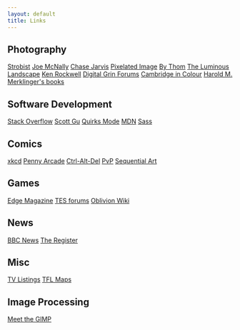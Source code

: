 ```yaml
---
layout: default
title: Links
---
```


<div class='links clearfix'>
    <div class='links__set'>
        <h2>Photography</h2>
        <a href="https://strobist.blogspot.com/">Strobist</a>
        <a href="https://www.joemcnally.com/blog/">Joe McNally</a>
        <a href="http://blog.chasejarvis.com/blog/">Chase Jarvis</a>
        <a href="https://www.pixelatedimage.com/blog/">Pixelated Image</a>
        <a href="https://www.bythom.com/">By Thom</a>
        <a href="https://www.luminous-landscape.com/whatsnew/">The Luminous Landscape</a>
        <a href="https://www.kenrockwell.com/tech/00-new-today.htm">Ken Rockwell</a>
        <a href="https://www.dgrin.com/">Digital Grin Forums</a>
        <a href="https://www.cambridgeincolour.com/tutorials.htm">Cambridge in Colour</a>
        <a href="http://www.trenholm.org/hmmerk/download.html">Harold M. Merklinger's books</a>
    </div>
    <div class='links__set'>
        <h2>Software Development</h2>
        <a href="https://stackoverflow.com">Stack Overflow</a>
        <a href="https://weblogs.asp.net/scottgu/">Scott Gu</a>
        <a href="https://www.quirksmode.org/">Quirks Mode</a>
        <a href="https://developer.mozilla.org/en-US/">MDN</a>
        <a href="https://sass-lang.com/">Sass</a>
    </div>
    <div class='links__set'>
        <h2>Comics</h2>
        <a href="https://xkcd.com/">xkcd</a>
        <a href="https://www.penny-arcade.com/comic">Penny Arcade</a>
        <a href="https://www.cad-comic.com/">Ctrl-Alt-Del</a>
        <a href="http://pvponline.com/comic/">PvP</a>
        <a href="https://www.collectedcurios.com/sequentialart.php">Sequential Art</a>
    </div>
    <div class='links__set'>
        <h2>Games</h2>
        <a href="https://www.edge-online.com/">Edge Magazine</a>
        <a href="https://bethesda.net/community/category/5/the-elder-scrolls?language%5B%5D=en">TES forums</a>
        <a href="https://www.uesp.net/wiki/Oblivion:Oblivion">Oblivion Wiki</a>
    </div>
    <div class='links__set'>
        <h2>News</h2>
        <a href="https://news.bbc.co.uk">BBC News</a>
        <a href="https://www.theregister.co.uk/">The Register</a>
    </div>
    <div class='links__set'>
        <h2>Misc</h2>
        <a href="https://www.onthebox.com/">TV Listings</a>
        <a href="https://tfl.gov.uk/maps">TFL Maps</a>
    </div>
    <div class='links__set'>
        <h2>Image Processing</h2>
        <a href="https://meetthegimp.org/">Meet the GIMP</a>
    </div>
</div>